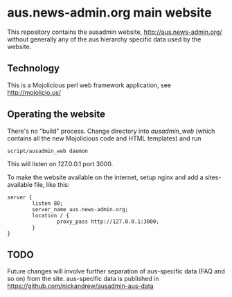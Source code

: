 # aus.news-admin.org main website

This repository contains the ausadmin website, http://aus.news-admin.org/
without generally any of the aus hierarchy specific data used by the
website.

## Technology

This is a Mojolicious perl web framework application, see http://mojolicio.us/

## Operating the website

There's no "build" process. Change directory into _ausadmin_web_
(which contains all the new Mojolicious code and HTML templates)
and run

```
script/ausadmin_web daemon
```

This will listen on 127.0.0.1 port 3000.

To make the website available on the internet, setup nginx and add a
sites-available file, like this:

```
server {
        listen 80;
        server_name aus.news-admin.org;
        location / {
                proxy_pass http://127.0.0.1:3000;
        }
}
```

## TODO

Future changes will involve further separation of aus-specific data
(FAQ and so on) from the site. aus-specific data is published in
https://github.com/nickandrew/ausadmin-aus-data
